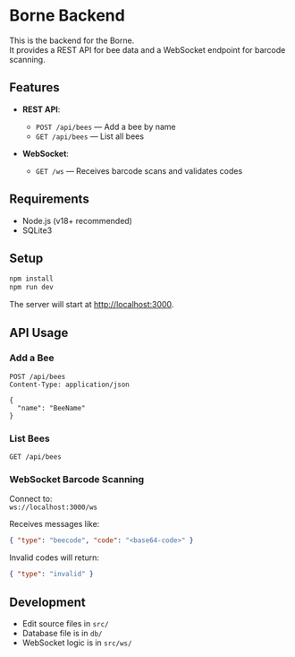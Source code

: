# Borne Backend

This is the backend for the Borne.  
It provides a REST API for bee data and a WebSocket endpoint for barcode scanning.

## Features

- **REST API**:  
  - `POST /api/bees` — Add a bee by name  
  - `GET /api/bees` — List all bees

- **WebSocket**:  
  - `GET /ws` — Receives barcode scans and validates codes

## Requirements

- Node.js (v18+ recommended)
- SQLite3

## Setup

```bash
npm install
npm run dev
```

The server will start at [http://localhost:3000](http://localhost:3000).

## API Usage

### Add a Bee

```http
POST /api/bees
Content-Type: application/json

{
  "name": "BeeName"
}
```

### List Bees

```http
GET /api/bees
```

### WebSocket Barcode Scanning

Connect to:  
`ws://localhost:3000/ws`

Receives messages like:

```json
{ "type": "beecode", "code": "<base64-code>" }
```

Invalid codes will return:

```json
{ "type": "invalid" }
```

## Development

- Edit source files in `src/`
- Database file is in `db/`
- WebSocket logic is in `src/ws/`